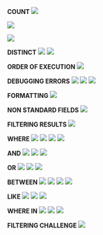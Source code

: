 **COUNT**
![](https://github.com/Jeon-DataLab/SQL-Learning-Records/blob/main/SQL%20Code%20Practice/Code_Source/Count%201.png)

![](https://github.com/Jeon-DataLab/SQL-Learning-Records/blob/main/SQL%20Code%20Practice/Code_Source/Count%202.png)

![](https://github.com/Jeon-DataLab/SQL-Learning-Records/blob/main/SQL%20Code%20Practice/Code_Source/Count%203.png)

**DISTINCT**
![](https://github.com/Jeon-DataLab/SQL-Learning-Records/blob/main/SQL%20Code%20Practice/Code_Source/DISTINCT%201.png)
![](https://github.com/Jeon-DataLab/SQL-Learning-Records/blob/main/SQL%20Code%20Practice/Code_Source/DISTINCT%202.png)

**ORDER OF EXECUTION**
![](https://github.com/Jeon-DataLab/SQL-Learning-Records/blob/main/SQL%20Code%20Practice/Code_Source/ORDER%20OF%20EXECUTION.png)

**DEBUGGING ERRORS**
![](https://github.com/Jeon-DataLab/SQL-Learning-Records/blob/main/SQL%20Code%20Practice/Code_Source/DEBUGGING%20ERRORS%201.png)
![](https://github.com/Jeon-DataLab/SQL-Learning-Records/blob/main/SQL%20Code%20Practice/Code_Source/DEBUGGING%20ERRORS%202.png)
![](https://github.com/Jeon-DataLab/SQL-Learning-Records/blob/main/SQL%20Code%20Practice/Code_Source/DEBUGGING%20ERRORS%203.png)

**FORMATTING**
![](https://github.com/Jeon-DataLab/SQL-Learning-Records/blob/main/SQL%20Code%20Practice/Code_Source/FORMATTING.png)

**NON STANDARD FIELDS**
![](https://github.com/Jeon-DataLab/SQL-Learning-Records/blob/main/SQL%20Code%20Practice/Code_Source/NON%20STANDARD%20FIELDS.png)

**FILTERING RESULTS**
![](https://github.com/Jeon-DataLab/SQL-Learning-Records/blob/main/SQL%20Code%20Practice/Code_Source/FILTERING%20RESULTS%201.png)

**WHERE**
![](https://github.com/Jeon-DataLab/SQL-Learning-Records/blob/main/SQL%20Code%20Practice/Code_Source/WHERE%201.png)
![](https://github.com/Jeon-DataLab/SQL-Learning-Records/blob/main/SQL%20Code%20Practice/Code_Source/WHERE%202.png)
![](https://github.com/Jeon-DataLab/SQL-Learning-Records/blob/main/SQL%20Code%20Practice/Code_Source/WHERE%203.png)
![](https://github.com/Jeon-DataLab/SQL-Learning-Records/blob/main/SQL%20Code%20Practice/Code_Source/WHERE%204.png)

**AND**
![](https://github.com/Jeon-DataLab/SQL-Learning-Records/blob/main/SQL%20Code%20Practice/Code_Source/AND%201.png)
![](https://github.com/Jeon-DataLab/SQL-Learning-Records/blob/main/SQL%20Code%20Practice/Code_Source/AND%202.png)
![](https://github.com/Jeon-DataLab/SQL-Learning-Records/blob/main/SQL%20Code%20Practice/Code_Source/AND%203.png)

**OR**
![](https://github.com/Jeon-DataLab/SQL-Learning-Records/blob/main/SQL%20Code%20Practice/Code_Source/OR%201.png)
![](https://github.com/Jeon-DataLab/SQL-Learning-Records/blob/main/SQL%20Code%20Practice/Code_Source/OR%202.png)
![](https://github.com/Jeon-DataLab/SQL-Learning-Records/blob/main/SQL%20Code%20Practice/Code_Source/OR%203.png)

**BETWEEN**
![](https://github.com/Jeon-DataLab/SQL-Learning-Records/blob/main/SQL%20Code%20Practice/Code_Source/BETWEEN%201.png)
![](https://github.com/Jeon-DataLab/SQL-Learning-Records/blob/main/SQL%20Code%20Practice/Code_Source/BETWEEN%202.png)
![](https://github.com/Jeon-DataLab/SQL-Learning-Records/blob/main/SQL%20Code%20Practice/Code_Source/BETWEEN%203.png)
![](https://github.com/Jeon-DataLab/SQL-Learning-Records/blob/main/SQL%20Code%20Practice/Code_Source/BETWEEN%204.png)

**LIKE**
![](https://github.com/Jeon-DataLab/SQL-Learning-Records/blob/main/SQL%20Code%20Practice/Code_Source/LIKE%201.png)
![](https://github.com/Jeon-DataLab/SQL-Learning-Records/blob/main/SQL%20Code%20Practice/Code_Source/LIKE%202.png)
![](https://github.com/Jeon-DataLab/SQL-Learning-Records/blob/main/SQL%20Code%20Practice/Code_Source/LIKE%203.png)

**WHERE IN**
![](https://github.com/Jeon-DataLab/SQL-Learning-Records/blob/main/SQL%20Code%20Practice/Code_Source/WHERE%20IN%201.png)
![](https://github.com/Jeon-DataLab/SQL-Learning-Records/blob/main/SQL%20Code%20Practice/Code_Source/WHERE%20IN%202.png)
![](https://github.com/Jeon-DataLab/SQL-Learning-Records/blob/main/SQL%20Code%20Practice/Code_Source/WHERE%20IN%203.png)

**FILTERING CHALLENGE**
![](https://github.com/Jeon-DataLab/SQL-Learning-Records/blob/main/SQL%20Code%20Practice/Code_Source/FILTERING%20CHALLENGE%201.png)
